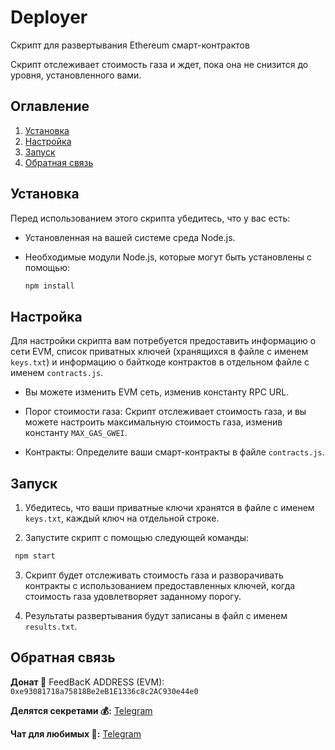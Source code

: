 # Deployer

Скрипт для развертывания Ethereum смарт-контрактов

Скрипт отслеживает стоимость газа и ждет, пока она не снизится до уровня, установленного вами.

## Оглавление
1. [Установка](#установка)
2. [Настройка](#настройка)
3. [Запуск](#запуск)
4. [Обратная связь](#обратная-связь)

## Установка <a name="установка"></a>

Перед использованием этого скрипта убедитесь, что у вас есть:

- Установленная на вашей системе среда Node.js.
- Необходимые модули Node.js, которые могут быть установлены с помощью:

   ```bash
   npm install
   ```

## Настройка <a name="настройка"></a>

Для настройки скрипта вам потребуется предоставить информацию о сети EVM, список приватных ключей (хранящихся в файле с именем `keys.txt`) и информацию о байткоде контрактов в отдельном файле с именем `contracts.js`.

- Вы можете изменить EVM сеть, изменив константу RPC URL.
  
- Порог стоимости газа: Скрипт отслеживает стоимость газа, и вы можете настроить максимальную стоимость газа, изменив константу `MAX_GAS_GWEI`.

- Контракты: Определите ваши смарт-контракты в файле `contracts.js`.

## Запуск <a name="запуск"></a>

1. Убедитесь, что ваши приватные ключи хранятся в файле с именем `keys.txt`, каждый ключ на отдельной строке.

2. Запустите скрипт с помощью следующей команды:

```bash
 npm start
```

3. Скрипт будет отслеживать стоимость газа и разворачивать контракты с использованием предоставленных ключей, когда стоимость газа удовлетворяет заданному порогу.

4. Результаты развертывания будут записаны в файл с именем `results.txt`.

## Обратная связь <a name="обратная-связь"></a>

**Донат 🍩**
FeedBacK ADDRESS (EVM): `0xe93081718a75818Be2eB1E1336c8c2AC930e44e0`

**Делятся секретами 💰:** [Telegram](https://t.me/MyKlondike)

**Чат для любимых 🗿:** [Telegram](https://t.me/Klondike_Talks)

